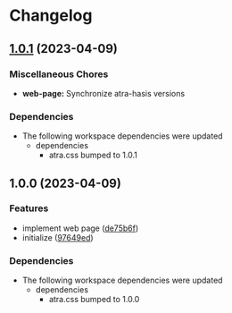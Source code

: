 # Changelog

## [1.0.1](https://github.com/re-taro/atra.css/compare/web-page-v1.0.0...web-page-v1.0.1) (2023-04-09)


### Miscellaneous Chores

* **web-page:** Synchronize atra-hasis versions


### Dependencies

* The following workspace dependencies were updated
  * dependencies
    * atra.css bumped to 1.0.1

## 1.0.0 (2023-04-09)


### Features

* implement web page ([de75b6f](https://github.com/re-taro/atra.css/commit/de75b6ffacd5ee9af8bab8686470269b824050fe))
* initialize ([97649ed](https://github.com/re-taro/atra.css/commit/97649ed5ecd59963364f7b0d42c0ccbeb2888e5d))


### Dependencies

* The following workspace dependencies were updated
  * dependencies
    * atra.css bumped to 1.0.0
